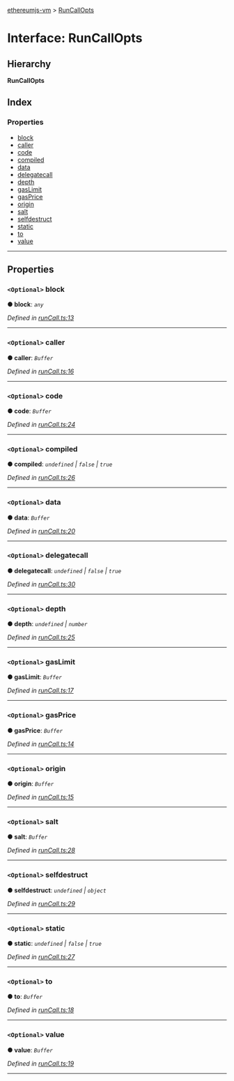 [ethereumjs-vm](../README.md) > [RunCallOpts](../interfaces/runcallopts.md)

# Interface: RunCallOpts

## Hierarchy

**RunCallOpts**

## Index

### Properties

* [block](runcallopts.md#block)
* [caller](runcallopts.md#caller)
* [code](runcallopts.md#code)
* [compiled](runcallopts.md#compiled)
* [data](runcallopts.md#data)
* [delegatecall](runcallopts.md#delegatecall)
* [depth](runcallopts.md#depth)
* [gasLimit](runcallopts.md#gaslimit)
* [gasPrice](runcallopts.md#gasprice)
* [origin](runcallopts.md#origin)
* [salt](runcallopts.md#salt)
* [selfdestruct](runcallopts.md#selfdestruct)
* [static](runcallopts.md#static)
* [to](runcallopts.md#to)
* [value](runcallopts.md#value)

---

## Properties

<a id="block"></a>

### `<Optional>` block

**● block**: *`any`*

*Defined in [runCall.ts:13](https://github.com/ethereumjs/ethereumjs-vm/blob/c389bbb/lib/runCall.ts#L13)*

___
<a id="caller"></a>

### `<Optional>` caller

**● caller**: *`Buffer`*

*Defined in [runCall.ts:16](https://github.com/ethereumjs/ethereumjs-vm/blob/c389bbb/lib/runCall.ts#L16)*

___
<a id="code"></a>

### `<Optional>` code

**● code**: *`Buffer`*

*Defined in [runCall.ts:24](https://github.com/ethereumjs/ethereumjs-vm/blob/c389bbb/lib/runCall.ts#L24)*

___
<a id="compiled"></a>

### `<Optional>` compiled

**● compiled**: *`undefined` \| `false` \| `true`*

*Defined in [runCall.ts:26](https://github.com/ethereumjs/ethereumjs-vm/blob/c389bbb/lib/runCall.ts#L26)*

___
<a id="data"></a>

### `<Optional>` data

**● data**: *`Buffer`*

*Defined in [runCall.ts:20](https://github.com/ethereumjs/ethereumjs-vm/blob/c389bbb/lib/runCall.ts#L20)*

___
<a id="delegatecall"></a>

### `<Optional>` delegatecall

**● delegatecall**: *`undefined` \| `false` \| `true`*

*Defined in [runCall.ts:30](https://github.com/ethereumjs/ethereumjs-vm/blob/c389bbb/lib/runCall.ts#L30)*

___
<a id="depth"></a>

### `<Optional>` depth

**● depth**: *`undefined` \| `number`*

*Defined in [runCall.ts:25](https://github.com/ethereumjs/ethereumjs-vm/blob/c389bbb/lib/runCall.ts#L25)*

___
<a id="gaslimit"></a>

### `<Optional>` gasLimit

**● gasLimit**: *`Buffer`*

*Defined in [runCall.ts:17](https://github.com/ethereumjs/ethereumjs-vm/blob/c389bbb/lib/runCall.ts#L17)*

___
<a id="gasprice"></a>

### `<Optional>` gasPrice

**● gasPrice**: *`Buffer`*

*Defined in [runCall.ts:14](https://github.com/ethereumjs/ethereumjs-vm/blob/c389bbb/lib/runCall.ts#L14)*

___
<a id="origin"></a>

### `<Optional>` origin

**● origin**: *`Buffer`*

*Defined in [runCall.ts:15](https://github.com/ethereumjs/ethereumjs-vm/blob/c389bbb/lib/runCall.ts#L15)*

___
<a id="salt"></a>

### `<Optional>` salt

**● salt**: *`Buffer`*

*Defined in [runCall.ts:28](https://github.com/ethereumjs/ethereumjs-vm/blob/c389bbb/lib/runCall.ts#L28)*

___
<a id="selfdestruct"></a>

### `<Optional>` selfdestruct

**● selfdestruct**: *`undefined` \| `object`*

*Defined in [runCall.ts:29](https://github.com/ethereumjs/ethereumjs-vm/blob/c389bbb/lib/runCall.ts#L29)*

___
<a id="static"></a>

### `<Optional>` static

**● static**: *`undefined` \| `false` \| `true`*

*Defined in [runCall.ts:27](https://github.com/ethereumjs/ethereumjs-vm/blob/c389bbb/lib/runCall.ts#L27)*

___
<a id="to"></a>

### `<Optional>` to

**● to**: *`Buffer`*

*Defined in [runCall.ts:18](https://github.com/ethereumjs/ethereumjs-vm/blob/c389bbb/lib/runCall.ts#L18)*

___
<a id="value"></a>

### `<Optional>` value

**● value**: *`Buffer`*

*Defined in [runCall.ts:19](https://github.com/ethereumjs/ethereumjs-vm/blob/c389bbb/lib/runCall.ts#L19)*

___


